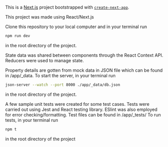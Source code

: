 This is a [Next.js](https://nextjs.org/) project bootstrapped with [`create-next-app`](https://github.com/vercel/next.js/tree/canary/packages/create-next-app).

This project was made using React/Next.js

Clone this repository to your local computer and in your terminal run 
```bash
npm run dev
``` 
in the root directory of the project.

State data was shared between components through the React Context API.
Reducers were used to manage state.

Property details are gotten from mock data in JSON file which can be found in <rootDir>/app/_data. To start the server, in your terminal run
```bash
json-server --watch --port 8000 ./app/_data/db.json
``` 
in the root directory of the project.

A few sample unit tests were created for some test cases. Tests were carried out using Jest and React testing library. ESlint was also employed for error checking/formatting.
Test files can be found in <rootDir>/app/_tests/
To run tests, in your terminal run
```bash
npm t
``` 
in the root directory of the project